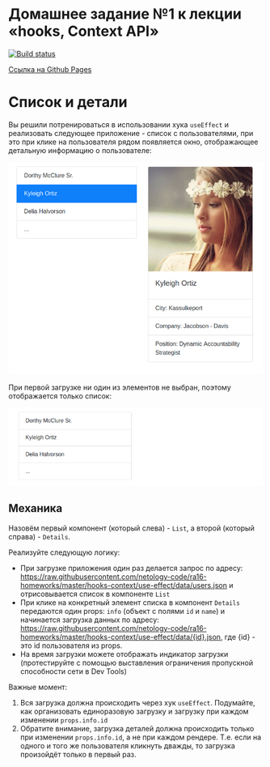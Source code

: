 # Домашнее задание №1 к лекции «hooks, Context API»

[![Build status](https://ci.appveyor.com/api/projects/status/f8khw1rtru2paiix?svg=true)](https://ci.appveyor.com/project/yuriyvyatkin/ra-hw-8-1-use-effect)

[Ссылка на Github Pages](https://yuriyvyatkin.github.io/ra-hw-8.1-use-effect/)

Список и детали
===

Вы решили потренироваться в использовании хука `useEffect` и реализовать следующее приложение - список с пользователями, при это при клике на пользователя рядом появляется окно, отображающее детальную информацию о пользователе:

![useEffect](./assets/use-effect.png)

При первой загрузке ни один из элементов не выбран, поэтому отображается только список:

![First load](./assets/first-load.png)

## Механика

Назовём первый компонент (который слева) - `List`, а второй (который справа) - `Details`.

Реализуйте следующую логику:
* При загрузке приложения один раз делается запрос по адресу: https://raw.githubusercontent.com/netology-code/ra16-homeworks/master/hooks-context/use-effect/data/users.json и отрисовывается список в компоненте `List`
* При клике на конкретный элемент списка в компонент `Details` передаются один props: `info` (объект с полями `id` и `name`) и начинается загрузка данных по адресу: https://raw.githubusercontent.com/netology-code/ra16-homeworks/master/hooks-context/use-effect/data/{id}.json, где {id} - это id пользователя из props.
* На время загрузки можете отображать индикатор загрузки (протестируйте с помощью выставления ограничения пропускной способности сети в Dev Tools)

Важные момент:
1. Вся загрузка должна происходить через хук `useEffect`. Подумайте, как организовать единоразовую загрузку и загрузку при каждом изменении `props.info.id`
1. Обратите внимание, загрузка деталей должна происходить только при изменении `props.info.id`, а не при каждом рендере. Т.е. если на одного и того же пользователя кликнуть дважды, то загрузка произойдёт только в первый раз.
